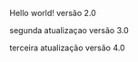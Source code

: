 Hello world!
versão 2.0

segunda atualizaçao versão 3.0

terceira atualização versão 4.0


<!---
gelson20/gelson20 is a ✨ special ✨ repository because its `README.md` (this file) appears on your GitHub profile.
You can click the Preview link to take a look at your changes.
--->
